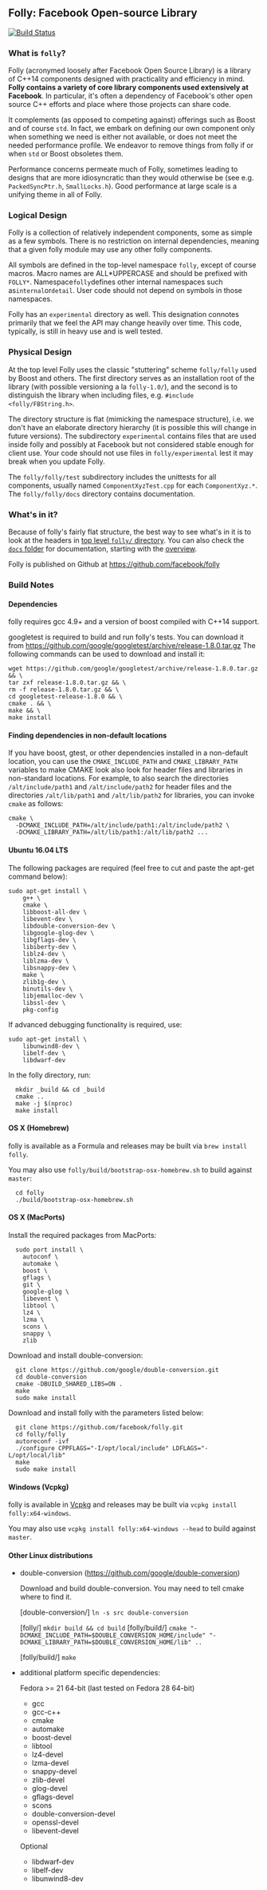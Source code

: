 ## Folly: Facebook Open-source Library

[![Build Status](https://travis-ci.org/facebook/folly.svg?branch=master)](https://travis-ci.org/facebook/folly)

### What is `folly`?

Folly (acronymed loosely after Facebook Open Source Library) is a library of
C++14 components designed with practicality and efficiency in mind. **Folly
contains a variety of core library components used extensively at Facebook**. In
particular, it's often a dependency of Facebook's other open source C++ efforts
and place where those projects can share code.

It complements (as opposed to competing against) offerings such as Boost and of
course `std`. In fact, we embark on defining our own component only when
something we need is either not available, or does not meet the needed
performance profile. We endeavor to remove things from folly if or when `std` or
Boost obsoletes them.

Performance concerns permeate much of Folly, sometimes leading to designs that
are more idiosyncratic than they would otherwise be (see e.g. `PackedSyncPtr.h`,
`SmallLocks.h`). Good performance at large scale is a unifying theme in all of
Folly.

### Logical Design

Folly is a collection of relatively independent components, some as simple as a
few symbols. There is no restriction on internal dependencies, meaning that a
given folly module may use any other folly components.

All symbols are defined in the top-level namespace `folly`, except of course
macros. Macro names are ALL*UPPERCASE and should be prefixed with
`FOLLY*`. Namespace`folly`defines other internal namespaces such as`internal`or`detail`.
User code should not depend on symbols in those namespaces.

Folly has an `experimental` directory as well. This designation connotes
primarily that we feel the API may change heavily over time. This code,
typically, is still in heavy use and is well tested.

### Physical Design

At the top level Folly uses the classic "stuttering" scheme `folly/folly` used
by Boost and others. The first directory serves as an installation root of the
library (with possible versioning a la `folly-1.0/`), and the second is to
distinguish the library when including files, e.g.
`#include <folly/FBString.h>`.

The directory structure is flat (mimicking the namespace structure), i.e. we
don't have an elaborate directory hierarchy (it is possible this will change in
future versions). The subdirectory `experimental` contains files that are used
inside folly and possibly at Facebook but not considered stable enough for
client use. Your code should not use files in `folly/experimental` lest it may
break when you update Folly.

The `folly/folly/test` subdirectory includes the unittests for all components,
usually named `ComponentXyzTest.cpp` for each `ComponentXyz.*`. The
`folly/folly/docs` directory contains documentation.

### What's in it?

Because of folly's fairly flat structure, the best way to see what's in it is to
look at the headers in
[top level `folly/` directory](https://github.com/facebook/folly/tree/master/folly).
You can also check the [`docs` folder](folly/docs) for documentation, starting
with the [overview](folly/docs/Overview.md).

Folly is published on Github at https://github.com/facebook/folly

### Build Notes

#### Dependencies

folly requires gcc 4.9+ and a version of boost compiled with C++14 support.

googletest is required to build and run folly's tests. You can download it from
https://github.com/google/googletest/archive/release-1.8.0.tar.gz The following
commands can be used to download and install it:

```
wget https://github.com/google/googletest/archive/release-1.8.0.tar.gz && \
tar zxf release-1.8.0.tar.gz && \
rm -f release-1.8.0.tar.gz && \
cd googletest-release-1.8.0 && \
cmake . && \
make && \
make install
```

#### Finding dependencies in non-default locations

If you have boost, gtest, or other dependencies installed in a non-default
location, you can use the `CMAKE_INCLUDE_PATH` and `CMAKE_LIBRARY_PATH`
variables to make CMAKE look also look for header files and libraries in
non-standard locations. For example, to also search the directories
`/alt/include/path1` and `/alt/include/path2` for header files and the
directories `/alt/lib/path1` and `/alt/lib/path2` for libraries, you can invoke
`cmake` as follows:

```
cmake \
  -DCMAKE_INCLUDE_PATH=/alt/include/path1:/alt/include/path2 \
  -DCMAKE_LIBRARY_PATH=/alt/lib/path1:/alt/lib/path2 ...
```

#### Ubuntu 16.04 LTS

The following packages are required (feel free to cut and paste the apt-get
command below):

```
sudo apt-get install \
    g++ \
    cmake \
    libboost-all-dev \
    libevent-dev \
    libdouble-conversion-dev \
    libgoogle-glog-dev \
    libgflags-dev \
    libiberty-dev \
    liblz4-dev \
    liblzma-dev \
    libsnappy-dev \
    make \
    zlib1g-dev \
    binutils-dev \
    libjemalloc-dev \
    libssl-dev \
    pkg-config
```

If advanced debugging functionality is required, use:

```
sudo apt-get install \
    libunwind8-dev \
    libelf-dev \
    libdwarf-dev
```

In the folly directory, run:

```
  mkdir _build && cd _build
  cmake ..
  make -j $(nproc)
  make install
```

#### OS X (Homebrew)

folly is available as a Formula and releases may be built via
`brew install folly`.

You may also use `folly/build/bootstrap-osx-homebrew.sh` to build against
`master`:

```
  cd folly
  ./build/bootstrap-osx-homebrew.sh
```

#### OS X (MacPorts)

Install the required packages from MacPorts:

```
  sudo port install \
    autoconf \
    automake \
    boost \
    gflags \
    git \
    google-glog \
    libevent \
    libtool \
    lz4 \
    lzma \
    scons \
    snappy \
    zlib
```

Download and install double-conversion:

```
  git clone https://github.com/google/double-conversion.git
  cd double-conversion
  cmake -DBUILD_SHARED_LIBS=ON .
  make
  sudo make install
```

Download and install folly with the parameters listed below:

```
  git clone https://github.com/facebook/folly.git
  cd folly/folly
  autoreconf -ivf
  ./configure CPPFLAGS="-I/opt/local/include" LDFLAGS="-L/opt/local/lib"
  make
  sudo make install
```

#### Windows (Vcpkg)

folly is available in [Vcpkg](https://github.com/Microsoft/vcpkg#vcpkg) and
releases may be built via `vcpkg install folly:x64-windows`.

You may also use `vcpkg install folly:x64-windows --head` to build against
`master`.

#### Other Linux distributions

-   double-conversion (https://github.com/google/double-conversion)

    Download and build double-conversion. You may need to tell cmake where to
    find it.

    [double-conversion/] `ln -s src double-conversion`

    [folly/] `mkdir build && cd build` [folly/build/]
    `cmake "-DCMAKE_INCLUDE_PATH=$DOUBLE_CONVERSION_HOME/include" "-DCMAKE_LIBRARY_PATH=$DOUBLE_CONVERSION_HOME/lib" ..`

    [folly/build/] `make`

-   additional platform specific dependencies:

    Fedora >= 21 64-bit (last tested on Fedora 28 64-bit)

    -   gcc
    -   gcc-c++
    -   cmake
    -   automake
    -   boost-devel
    -   libtool
    -   lz4-devel
    -   lzma-devel
    -   snappy-devel
    -   zlib-devel
    -   glog-devel
    -   gflags-devel
    -   scons
    -   double-conversion-devel
    -   openssl-devel
    -   libevent-devel

    Optional

    -   libdwarf-dev
    -   libelf-dev
    -   libunwind8-dev
